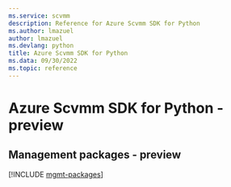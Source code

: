 ```yaml
---
ms.service: scvmm
description: Reference for Azure Scvmm SDK for Python
ms.author: lmazuel
author: lmazuel
ms.devlang: python
title: Azure Scvmm SDK for Python
ms.data: 09/30/2022
ms.topic: reference
---
```

# Azure Scvmm SDK for Python - preview

## Management packages - preview
[!INCLUDE [mgmt-packages](scvmm-mgmt-index.md)]